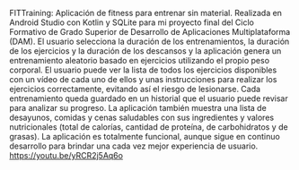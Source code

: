 FITTraining: Aplicación de fitness para entrenar sin material. Realizada en Android Studio con Kotlin y SQLite para mi proyecto final del Ciclo Formativo de Grado Superior de Desarrollo de Aplicaciones Multiplataforma (DAM).
El usuario selecciona la duración de los entrenamientos, la duración de los ejercicios y la duración de los descansos y la aplicación genera un entrenamiento aleatorio basado en ejercicios utilizando el propio peso corporal. El usuario puede ver la lista de todos los ejercicios disponibles con un vídeo de cada uno de ellos y unas instrucciones para realizar los ejercicios correctamente, evitando así el riesgo de lesionarse. Cada entrenamiento queda guardado en un historial que el usuario puede revisar para analizar su progreso. La aplicación también muestra una lista de desayunos, comidas y cenas saludables con sus ingredientes y valores nutricionales (total de calorías, cantidad de proteína, de carbohidratos y de grasas). 
La aplicación es totalmente funcional, aunque sigue en continuo desarrollo para brindar una cada vez mejor experiencia de usuario.
https://youtu.be/yRCR2j5Aq6o
